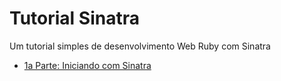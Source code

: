 # Tutorial Sinatra

Um tutorial simples de desenvolvimento Web Ruby com Sinatra

 - [1a Parte: Iniciando com Sinatra](parte1)
